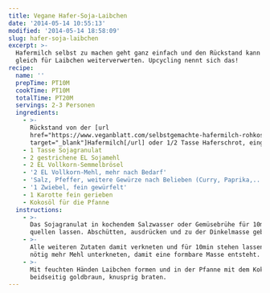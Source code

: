 ```yaml
---
title: Vegane Hafer-Soja-Laibchen
date: '2014-05-14 10:55:13'
modified: '2014-05-14 18:58:09'
slug: hafer-soja-laibchen
excerpt: >-
  Hafermilch selbst zu machen geht ganz einfach und den Rückstand kann man auch
  gleich für Laibchen weiterverwerten. Upcycling nennt sich das!
recipe:
  name: ''
  prepTime: PT10M
  cookTime: PT10M
  totalTime: PT20M
  servings: 2-3 Personen
  ingredients:
    - >-
      Rückstand von der [url
      href="https://www.veganblatt.com/selbstgemachte-hafermilch-rohkost"
      target="_blank"]Hafermilch[/url] oder 1/2 Tasse Haferschrot, eingeweicht
    - 1 Tasse Sojagranulat
    - 2 gestrichene EL Sojamehl
    - 2 EL Vollkorn-Semmelbrösel
    - '2 EL Vollkorn-Mehl, mehr nach Bedarf'
    - 'Salz, Pfeffer, weitere Gewürze nach Belieben (Curry, Paprika,...)'
    - '1 Zwiebel, fein gewürfelt'
    - 1 Karotte fein gerieben
    - Kokosöl für die Pfanne
  instructions:
    - >-
      Das Sojagranulat in kochendem Salzwasser oder Gemüsebrühe für 10min
      quellen lassen. Abschütten, ausdrücken und zu der Dinkelmasse geben.
    - >-
      Alle weiteren Zutaten damit verkneten und für 10min stehen lassen. Wenn
      nötig mehr Mehl unterkneten, damit eine formbare Masse entsteht.
    - >-
      Mit feuchten Händen Laibchen formen und in der Pfanne mit dem Kokosöl
      beidseitig goldbraun, knusprig braten.
---
```


